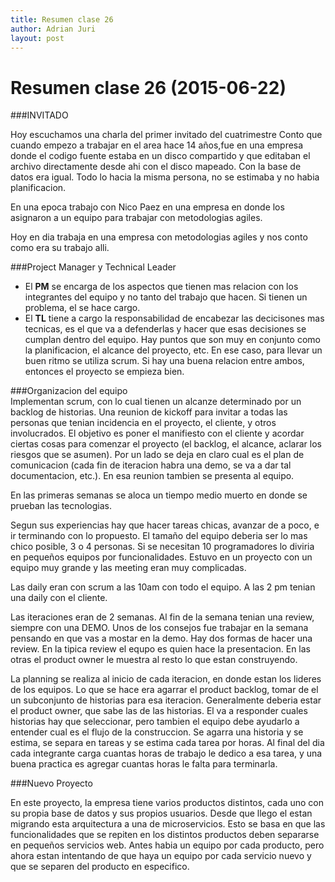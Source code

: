 ```yaml
---
title: Resumen clase 26
author: Adrian Juri
layout: post
---
```

Resumen clase 26 (2015-06-22)
===============

###INVITADO 

Hoy escuchamos una charla del primer invitado del cuatrimestre
Conto que cuando empezo a trabajar en el area hace 14 años,fue en una empresa donde el codigo fuente estaba en un 
disco compartido y que editaban el archivo directamente desde ahi con el disco mapeado. 
Con la base de datos era igual. Todo lo hacia la misma persona, no se estimaba y no habia planificacion.

En una epoca trabajo con Nico Paez en una empresa en donde los asignaron a un equipo para trabajar con metodologias
agiles.

Hoy en dia trabaja en una empresa con metodologias agiles y nos conto como era su trabajo alli.

###Project Manager y Technical Leader
* El **PM** se encarga de los aspectos que tienen mas relacion con los integrantes del equipo y no tanto del trabajo 
que hacen. Si tienen un problema, el se hace cargo.
* El **TL** tiene a cargo la responsabilidad de encabezar las decicisones mas tecnicas, es el que va a defenderlas
y hacer que esas decisiones se cumplan dentro del equipo.
  Hay puntos que son muy en conjunto como la planificacion, el alcance del proyecto, etc. En ese caso, para llevar
un buen ritmo se utiliza scrum.
  Si hay una buena relacion entre ambos, entonces el proyecto se empieza bien.
  
  
  
###Organizacion del equipo  
Implementan scrum, con lo cual tienen un alcanze determinado por un backlog de historias. Una reunion de kickoff 
para invitar a todas las personas que tenian incidencia en el proyecto, el cliente, y otros involucrados. El 
objetivo es poner el manifiesto con el cliente y acordar ciertas cosas para comenzar el proyecto (el backlog, 
el alcance, aclarar los riesgos que se asumen). Por un lado se deja en claro cual es el plan de comunicacion (cada 
fin de iteracion habra una demo, se va a dar tal documentacion, etc.). En esa reunion tambien se presenta al equipo.

En las primeras semanas se aloca un tiempo medio muerto en donde se prueban las tecnologias.

Segun sus experiencias hay que hacer tareas chicas, avanzar de a poco, e ir terminando con lo propuesto.
  El tamaño del equipo deberia ser lo mas chico posible, 3 o 4 personas. Si se necesitan 10 programadores 
lo diviria en pequeños equipos por funcionalidades.
  Estuvo en un proyecto con un equipo muy grande y las meeting eran muy complicadas.

Las daily eran con scrum a las 10am con todo el equipo. A las 2 pm tenian una daily con el cliente. 

Las iteraciones eran de 2 semanas. Al fin de la semana tenian una review, siempre con una DEMO. 
  Unos de los consejos fue trabajar en la semana pensando en que vas a mostar en la demo.
  Hay dos formas de hacer una review. En la tipica review el equpo es quien hace la presentacion. En las otras 
el product owner le muestra al resto lo que estan construyendo.

La planning se realiza al inicio de cada iteracion, en donde estan los lideres de los equipos. Lo que se hace era 
agarrar el product backlog, tomar de el un subconjunto de historias para esa iteracion. 
  Generalmente deberia estar el product owner, que sabe las de las historias. El va a responder cuales historias 
hay que seleccionar, pero tambien el equipo debe ayudarlo a entender cual es el flujo de la construccion. 
  Se agarra una historia y se estima, se separa en tareas y se estima cada tarea por horas. Al final del dia cada
integrante carga cuantas horas de trabajo le dedico a esa tarea, y una buena practica es agregar cuantas horas le
falta para terminarla.


###Nuevo Proyecto

En este proyecto, la empresa tiene varios productos distintos, cada uno con su propia base de datos y sus propios
usuarios. Desde que llego el estan migrando esta arquitectura a una de microservicios. Esto se basa en que las 
funcionalidades que se repiten en los distintos productos deben separarse en pequeños servicios web. 
  Antes habia un equipo por cada producto, pero ahora estan intentando de que haya un equipo por cada servicio nuevo
y que se separen del producto en especifico.
